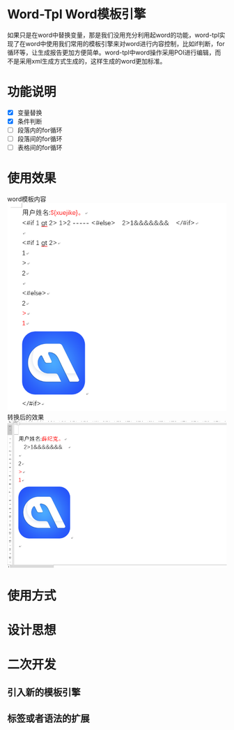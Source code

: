 # Word-Tpl Word模板引擎
如果只是在word中替换变量，那是我们没用充分利用起word的功能，word-tpl实现了在word中使用我们常用的模板引擎来对word进行内容控制，比如if判断，for循环等，让生成报告更加方便简单。word-tpl中word操作采用POI进行编辑，而不是采用xml生成方式生成的，这样生成的word更加标准。
# 功能说明
* [x] 变量替换
* [x] 条件判断
* [ ] 段落内的for循环
* [ ] 段落间的for循环
* [ ] 表格间的for循环
# 使用效果
word模板内容
![avatar](./word-tpl/Snipaste_2019-01-21_12-55-55.png)
转换后的效果
![avatar](./word-tpl/Snipaste_2019-01-21_12-56-19.png)
# 使用方式

# 设计思想

# 二次开发

## 引入新的模板引擎

## 标签或者语法的扩展
